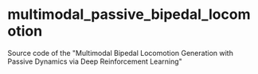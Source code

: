 # multimodal_passive_bipedal_locomotion
Source code of the "Multimodal Bipedal Locomotion Generation with Passive Dynamics via Deep Reinforcement Learning"
